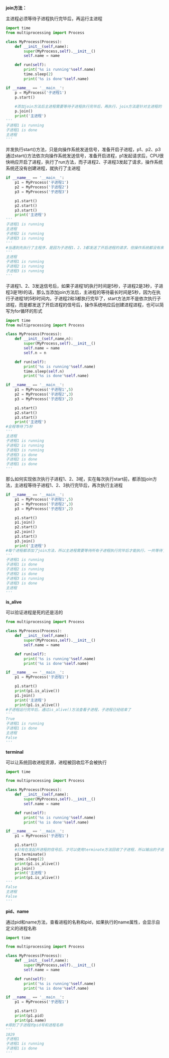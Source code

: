 **join方法：**

主进程必须等待子进程执行完毕后，再运行主进程

```python
import time
from multiprocessing import Process

class MyProcess(Process):
    def __init__(self,name):
        super(MyProcess,self).__init__()
        self.name = name

    def run(self):
        print('%s is running'%self.name)
        time.sleep(2)
        print('%s is done'%self.name)

if __name__ == '__main__':
    p = MyProcess('子进程1')
    p.start()
    
    #添加join方法后主进程需要等待子进程执行完毕后，再执行，join方法是针对主进程的
    p.join()
    print('主进程')
'''
子进程1 is running
子进程1 is done
主进程
'''
```



并发执行start()方法，只是向操作系统发送信号，准备开启子进程，p1、p2、p3通过start()方法依次向操作系统发送信号，准备开启进程，p1发起请求后，CPU很快响应开启了进程，执行了run方法，而子进程2、子进程3发起了请求，操作系统系统还没有创建进程，就执行了主进程

```python
if __name__ == '__main__':
    p1 = MyProcess('子进程1')
    p2 = MyProcess('子进程2')
    p3 = MyProcess('子进程3')

    p1.start()
    p2.start()
    p3.start()
    print('主进程')
'''
子进程1 is running
主进程
子进程2 is running
子进程3 is running
'''
#当遇到先执行了主程序，是因为子进程1、2、3都发送了开启进程的请求，但操作系统都没有来得及开启时，就执行到了执行主进程的代码，所以先开执行了主进程
'''
主进程
子进程1 is running
子进程2 is running
子进程3 is running
'''
```



子进程1、2、3发送信号后，如果子进程1的执行时间是5秒，子进程2是3秒，子进程3是1秒的话，那么当添加join方法后，主进程的等待最长时间是5秒，因为在执行子进程1的5秒时间内，子进程2和3都执行完毕了，start方法并不是依次执行子进程，而是都发送了开启进程的信号后，操作系统响应后创建进程进程，也可以简写为for循环的形式

```python
import time
from multiprocessing import Process

class MyProcess(Process):
    def __init__(self,name,n):
        super(MyProcess,self).__init__()
        self.name = name
        self.n = n

    def run(self):
        print('%s is running'%self.name)
        time.sleep(self.n)
        print('%s is done'%self.name)

if __name__ == '__main__':
    p1 = MyProcess('子进程1',5)
    p2 = MyProcess('子进程2',3)
    p3 = MyProcess('子进程3',2)

    p1.start()
    p2.start()
    p3.start()
    print('主进程')
#全程等待了5秒
'''
主进程
子进程1 is running
子进程2 is running
子进程3 is running
子进程3 is done
子进程2 is done
子进程1 is done
'''
```



那么如何实现依次执行子进程1、2、3呢，实在每次执行start前，都添加join方法，主进程等待子进程1、2、3执行完毕后，再次执行主进程

```python
if __name__ == '__main__':
    p1 = MyProcess('子进程1',5)
    p2 = MyProcess('子进程2',3)
    p3 = MyProcess('子进程3',2)

    p1.start()
    p1.join()
    p2.start()
    p2.join()
    p3.start()
    p3.join()
    print('主进程')
#每个进程都添加了join方法，所以主进程需要等待所有子进程执行完毕后才能执行，一共等待了10秒，但是这样做是没有意义的，开进程的目的就是为了实现并发
'''
子进程1 is running
子进程1 is done
子进程2 is running
子进程2 is done
子进程3 is running
子进程3 is done
主进程
'''
```



**is_alive**

可以验证进程是死的还是活的

```python
from multiprocessing import Process

class MyProcess(Process):
    def __init__(self,name):
        super(MyProcess,self).__init__()
        self.name = name

    def run(self):
        print('%s is running'%self.name)
        print('%s is done'%self.name)

if __name__ == '__main__':
    p1 = MyProcess('子进程1')

    p1.start()
    print(p1.is_alive())
    p1.join()
    print('主进程')
    print(p1.is_alive())
#子进程运行完毕后，通过is_alive()方法查看子进程，子进程已经结束了
'''
True
子进程1 is running
子进程1 is done
主进程
False
'''
```



**terminal**

可以让系统回收进程资源，进程被回收后不会被执行

```python
import time

from multiprocessing import Process

class MyProcess(Process):
    def __init__(self,name):
        super(MyProcess,self).__init__()
        self.name = name

    def run(self):
        print('%s is running'%self.name)
        print('%s is done'%self.name)

if __name__ == '__main__':
    p1 = MyProcess('子进程1')

    p1.start()
    #只有在发起开进程的信号后，才可以使用terminate方法回收了子进程，所以输出的子进程状态都是False，也有可能在刚回收时，进程的状态还是True，子进程的函数内容也没有打印
    p1.terminate()
    time.sleep(2)
    print(p1.is_alive())
    p1.join()
    print('主进程')
    print(p1.is_alive())
'''
False
主进程
False
'''
```



**pid、name**

通过pid和name方法，查看进程的名称和pid，如果执行的name属性，会显示自定义的进程名称

```python
import time

from multiprocessing import Process

class MyProcess(Process):
    def __init__(self,name):
        super(MyProcess,self).__init__()
        self.name = name

    def run(self):
        print('%s is running'%self.name)
        print('%s is done'%self.name)

if __name__ == '__main__':
    p1 = MyProcess('子进程1')

    p1.start()
    print(p1.pid)
    print(p1.name)
#得到了子进程的pid号和进程名称
'''
1829
子进程1
子进程1 is running
子进程1 is done
'''
```

